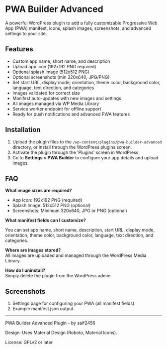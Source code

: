 # PWA Builder Advanced

A powerful WordPress plugin to add a fully customizable Progressive Web App (PWA) manifest, icons, splash images, screenshots, and advanced settings to your site.

## Features

-  Custom app name, short name, and description
-  Upload app icon (192x192 PNG required)
-  Optional splash image (512x512 PNG)
-  Optional screenshots (min 320x640, JPG/PNG)
-  Set start URL, display mode, orientation, theme color, background color, language, text direction, and categories
-  Images validated for correct size
-  Manifest auto-updates with new images and settings
-  All images managed via WP Media Library
-  Service worker endpoint for offline support
-  Ready for push notifications and advanced PWA features

## Installation

1. Upload the plugin files to the `/wp-content/plugins/pwa-builder-advanced` directory, or install through the WordPress plugins screen.
2. Activate the plugin through the 'Plugins' screen in WordPress.
3. Go to **Settings > PWA Builder** to configure your app details and upload images.

## FAQ

**What image sizes are required?**

-  App Icon: 192x192 PNG (required)
-  Splash Image: 512x512 PNG (optional)
-  Screenshots: Minimum 320x640, JPG or PNG (optional)

**What manifest fields can I customize?**

You can set app name, short name, description, start URL, display mode, orientation, theme color, background color, language, text direction, and categories.

**Where are images stored?**  
All images are uploaded and managed through the WordPress Media Library.

**How do I uninstall?**  
Simply delete the plugin from the WordPress admin.

## Screenshots

1. Settings page for configuring your PWA (all manifest fields).
2. Example manifest.json output.

---

PWA Builder Advanced Plugin - by saif2456

Design: Uses Material Design (Roboto, Material Icons).

License: GPLv2 or later
